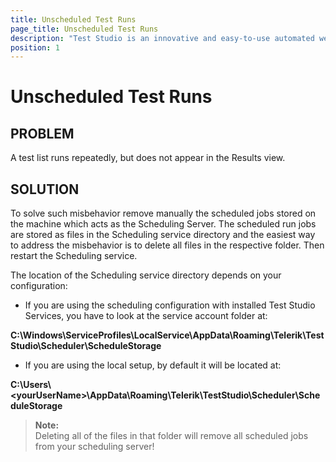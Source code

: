 ```yaml
---
title: Unscheduled Test Runs
page_title: Unscheduled Test Runs
description: "Test Studio is an innovative and easy-to-use automated web, WPF and load testing solution. Test Studio tests support essential technologies like ASP.NET AJAX, Silverlight, PHP and MVC. HTML5, Testing framework, functional testing, performance testing, load testing, exploratory testing, manual testing."
position: 1
---
```

# Unscheduled Test Runs

## PROBLEM

A test list runs repeatedly, but does not appear in the Results view.


## SOLUTION

To solve such misbehavior remove manually the scheduled jobs stored on the machine which acts as the Scheduling Server. The scheduled run jobs are stored as files in the Scheduling service directory and the easiest way to address the misbehavior is to delete all files in the respective folder. Then restart the Scheduling service. 

The location of the Scheduling service directory depends on your configuration:


- If you are using the scheduling configuration with installed Test Studio Services, you have to look at the service account folder at: 

__C:\Windows\ServiceProfiles\LocalService\AppData\Roaming\Telerik\TestStudio\Scheduler\ScheduleStorage__

- If you are using the local setup, by default it will be located at: 
 
__C:\Users\\\<yourUserName>\AppData\Roaming\Telerik\TestStudio\Scheduler\ScheduleStorage__


>**Note:** 
> <br>
> Deleting all of the files in that folder will remove all scheduled jobs from your scheduling server!


